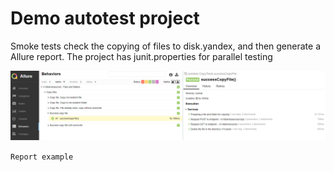 # Demo autotest project 

Smoke tests check the copying of files to disk.yandex, and then generate a Allure report. The project has junit.properties for parallel testing 

<img src="report.png" alt="report"/>

`Report example`

